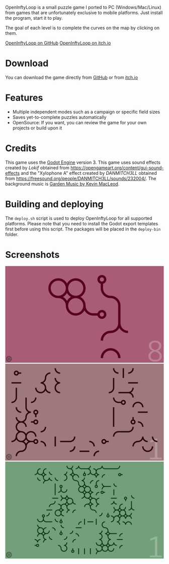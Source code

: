 OpenInftyLoop is a small puzzle game I ported to PC (Windows/Mac/Linux)  from games that are unfortunately
exclusive to mobile platforms.
Just install the program, start it to play.

The goal of each level is to complete the curves on the map by clicking on them.

[OpenInftyLoop on GitHub](https://github.com/rumangerst/OpenInftyLoop) [OpenInftyLoop on itch.io](https://mrnotsoevil.itch.io/openinftyloop)

# Download

You can download the game directly from [GitHub](https://github.com/rumangerst/OpenInftyLoop/releases) or
from [itch.io](https://mrnotsoevil.itch.io/openinftyloop)

# Features

* Multiple independent modes such as a campaign or specific field sizes
* Saves yet-to-complete puzzles automatically
* OpenSource: If you want, you can review the game for your own projects or build upon it

# Credits

This game uses the [Godot Engine](http://godotengine.org/) version 3.
This game uses sound effects created by *Lokif* obtained from https://opengameart.org/content/gui-sound-effects
and the "Xylophone A" effect created by *DANMITCH3LL* obtained from https://freesound.org/people/DANMITCH3LL/sounds/232004/.
The background music is [Garden Music by Kevin MacLeod](https://incompetech.com/wordpress/2015/12/garden-music/).

# Building and deploying

The `deploy.sh` script is used to deploy OpenInftyLoop for all supported platforms.
Please note that you need to install the Godot export templates first before using this script.
The packages will be placed in the `deploy-bin` folder.

# Screenshots

![Screenshot](https://raw.githubusercontent.com/rumangerst/OpenInftyLoop/master/docs/assets/img/screenshot1.png)
![Screenshot](https://raw.githubusercontent.com/rumangerst/OpenInftyLoop/master/docs/assets/img/screenshot2.png)
![Screenshot](https://raw.githubusercontent.com/rumangerst/OpenInftyLoop/master/docs/assets/img/screenshot3.png)

